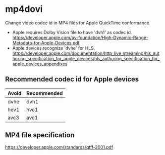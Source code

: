 # mp4dovi

Change video codec id in MP4 files for Apple QuickTime conformance.

- Apple requires Dolby Vision file to have 'dvh1' as codec
  id. https://developer.apple.com/av-foundation/High-Dynamic-Range-Metadata-for-Apple-Devices.pdf
- Apple devices recognize 'dvhe' for
  HLS. https://developer.apple.com/documentation/http_live_streaming/hls_authoring_specification_for_apple_devices/hls_authoring_specification_for_apple_devices_appendixes

## Recommended codec id for Apple devices

| Avoid | Recommended |
|-------|-------------|
| dvhe  | dvh1        |
| hev1  | hvc1        |
| avc3  | avc1        |

## MP4 file specification
https://developer.apple.com/standards/qtff-2001.pdf
